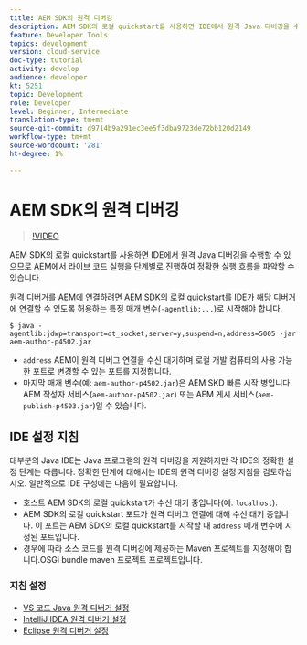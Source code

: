 ```yaml
---
title: AEM SDK의 원격 디버깅
description: AEM SDK의 로컬 quickstart를 사용하면 IDE에서 원격 Java 디버깅을 수행할 수 있으므로 AEM에서 라이브 코드 실행을 단계별로 진행하여 정확한 실행 흐름을 파악할 수 있습니다.
feature: Developer Tools
topics: development
version: cloud-service
doc-type: tutorial
activity: develop
audience: developer
kt: 5251
topic: Development
role: Developer
level: Beginner, Intermediate
translation-type: tm+mt
source-git-commit: d9714b9a291ec3ee5f3dba9723de72bb120d2149
workflow-type: tm+mt
source-wordcount: '281'
ht-degree: 1%

---
```



# AEM SDK의 원격 디버깅

>[!VIDEO](https://video.tv.adobe.com/v/34338/?quality=12&learn=on)

AEM SDK의 로컬 quickstart를 사용하면 IDE에서 원격 Java 디버깅을 수행할 수 있으므로 AEM에서 라이브 코드 실행을 단계별로 진행하여 정확한 실행 흐름을 파악할 수 있습니다.

원격 디버거를 AEM에 연결하려면 AEM SDK의 로컬 quickstart를 IDE가 해당 디버거에 연결할 수 있도록 허용하는 특정 매개 변수(`-agentlib:...`)로 시작해야 합니다.

```
$ java -agentlib:jdwp=transport=dt_socket,server=y,suspend=n,address=5005 -jar aem-author-p4502.jar   
```

+ `address` AEM이 원격 디버그 연결을 수신 대기하며 로컬 개발 컴퓨터의 사용 가능한 포트로 변경할 수 있는 포트를 지정합니다.
+ 마지막 매개 변수(예: `aem-author-p4502.jar`)은 AEM SKD 빠른 시작 병입니다. AEM 작성자 서비스(`aem-author-p4502.jar`) 또는 AEM 게시 서비스(`aem-publish-p4503.jar`)일 수 있습니다.

## IDE 설정 지침

대부분의 Java IDE는 Java 프로그램의 원격 디버깅을 지원하지만 각 IDE의 정확한 설정 단계는 다릅니다. 정확한 단계에 대해서는 IDE의 원격 디버깅 설정 지침을 검토하십시오. 일반적으로 IDE 구성에는 다음이 필요합니다.

+ 호스트 AEM SDK의 로컬 quickstart가 수신 대기 중입니다(예: `localhost`).
+ AEM SDK의 로컬 quickstart 포트가 원격 디버그 연결에 대해 수신 대기 중입니다. 이 포트는 AEM SDK의 로컬 quickstart를 시작할 때 `address` 매개 변수에 지정된 포트입니다.
+ 경우에 따라 소스 코드를 원격 디버깅에 제공하는 Maven 프로젝트를 지정해야 합니다.OSGi bundle maven 프로젝트 프로젝트입니다.

### 지침 설정

+ [VS 코드 Java 원격 디버거 설정](https://code.visualstudio.com/docs/java/java-debugging)
+ [IntelliJ IDEA 원격 디버거 설정](https://www.jetbrains.com/help/idea/run-debug-configuration-remote-debug.html)
+ [Eclipse 원격 디버거 설정](https://javapapers.com/core-java/java-remote-debug-with-eclipse/)
